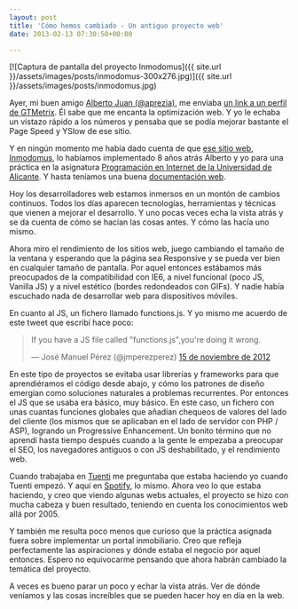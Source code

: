 ```yaml
---
layout: post
title: 'Cómo hemos cambiado - Un antiguo proyecto web'
date: 2013-02-13 07:30:50+00:00

---
```

[![Captura de pantalla del proyecto Inmodomus]({{ site.url }}/assets/images/posts/inmodomus-300x276.jpg)]({{ site.url }}/assets/images/posts/inmodomus.jpg)

Ayer, mi buen amigo [Alberto Juan (@aprezia)](https://twitter.com/Aprezia), me enviaba [un link a un perfil de GTMetrix](http://gtmetrix.com/reports/82.165.143.130/L2CqUhX8). Él sabe que me encanta la optimización web. Y yo le echaba un vistazo rápido a los números y pensaba que se podía mejorar bastante el Page Speed y YSlow de ese sitio.

Y en ningún momento me había dado cuenta de que [ese sitio web, Inmodomus](http://82.165.143.130:2005/publico/), lo habíamos implementado 8 años atrás Alberto y yo para una práctica en la asignatura [Programación en Internet de la Universidad de Alicante](http://gplsi.dlsi.ua.es/asignaturas/pi/). Y hasta teníamos una buena [documentación web](http://82.165.143.130:2005/documentacion/).

Hoy los desarrolladores web estamos inmersos en un montón de cambios continuos. Todos los días aparecen tecnologías, herramientas y técnicas que vienen a mejorar el desarrollo. Y uno pocas veces echa la vista atrás y se da cuenta de cómo se hacían las cosas antes. Y cómo las hacía uno mismo.

Ahora miro el rendimiento de los sitios web, juego cambiando el tamaño de la ventana y esperando que la página sea Responsive y se pueda ver bien en cualquier tamaño de pantalla. Por aquel entonces estábamos más preocupados de la compatibilidad con IE6, a nivel funcional (poco JS, Vanilla JS) y a nivel estético (bordes redondeados con GIFs). Y nadie había escuchado nada de desarrollar web para dispositivos móviles.

En cuanto al JS, un fichero llamado functions.js. Y yo mismo me acuerdo de este tweet que escribí hace poco:
<blockquote class="twitter-tweet" lang="es"><p>If you have a JS file called "functions.js",you're doing it wrong.</p>&mdash; José Manuel Pérez (@jmperezperez) <a href="https://twitter.com/jmperezperez/status/269063474808770560">15 de noviembre de 2012</a></blockquote>
<script async src="//platform.twitter.com/widgets.js" charset="utf-8"></script>

En este tipo de proyectos se evitaba usar librerías y frameworks para que aprendiéramos el código desde abajo, y cómo los patrones de diseño emergían como soluciones naturales a problemas recurrentes. Por entonces el JS que se usaba era básico, muy básico. En este caso, un fichero con unas cuantas funciones globales que añadían chequeos de valores del lado del cliente (los mismos que se aplicaban en el lado de servidor con PHP / ASP), logrando un Progressive Enhancement. Un bonito término que no aprendí hasta tiempo después cuando a la gente le empezaba a preocupar el SEO, los navegadores antiguos o con JS deshabilitado, y el rendimiento web.

Cuando trabajaba en [Tuenti](http://tuenti.com) me preguntaba que estaba haciendo yo cuando Tuenti empezó. Y aquí en [Spotify](http://spotify.com), lo mismo. Ahora veo lo que estaba haciendo, y creo que viendo algunas webs actuales, el proyecto se hizo con mucha cabeza y buen resultado, teniendo en cuenta los conocimientos web allá por 2005.

Y también me resulta poco menos que curioso que la práctica asignada fuera sobre implementar un portal inmobiliario. Creo que refleja perfectamente las aspiraciones y dónde estaba el negocio por aquel entonces. Espero no equivocarme pensando que ahora habrán cambiado la temática del proyecto.

A veces es bueno parar un poco y echar la vista atrás. Ver de dónde veníamos y las cosas increíbles que se pueden hacer hoy en día en la web.
